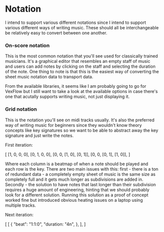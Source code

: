 # Notation

I intend to support various different notations since I intend to support various different ways of writing music. These should all be interchangeable be relatively easy to convert between one another.

### On-score notation

This is the most common notation that you'll see used for classically trained musicians. It's a graphical editor that resembles an empty staff of music and users can add notes by clicking on the staff and selecting the duration of the note. One thing to note is that this is the easiest way of converting the sheet music notation data to transport data. 

From the available libraries, it seems like I am probably going to go for VexFlow but I still want to take a look at the available options in case there's one that acutally supports writing music, not just displaying it.


### Grid notation

This is the notation you'll see on midi tracks usually. It's also the preferred way of writing music for beginners since they wouldn't know theory concepts like key signatures so we want to be able to abstract away the key signature and just write the notes.

First iteration:

[
    [1, 0, 0, 0],
    [0, 1, 0, 0],
    [0, 0, [1, 0], [0, 1]],
    [0, 0, [0, 1], [1, 0]],
]

Where each column is a beatmap of when a note should be played and each row is the key. There are two main issues with this: first - there is a ton of redundant data - a completely empty sheet of music is the same size as completely full and it gets much longer as subdivisions are added in. Secondly - the solution to have notes that last longer than their subdivision requires a huge amount of engineering, hinting that we should probably look for a different solution. Running this solution as a proof of concept worked fine but introduced obvious heating issues on a laptop using multiple tracks.

Next iteration:

[
    [
        {
            "beat": "1:1:0",
            "duration: "4n",
        },
    ],
]

